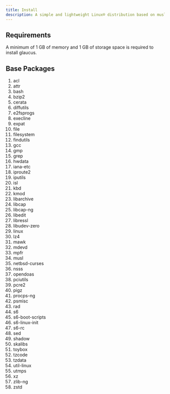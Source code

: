 ```yaml
---
title: Install
description: A simple and lightweight Linux® distribution based on musl libc and toybox
---
```


## Requirements
A minimum of 1 GB of memory and 1 GB of storage space is required to install glaucus.

## Base Packages
1. acl
2. attr
3. bash
4. bzip2
5. cerata
6. diffutils
7. e2fsprogs
8. execline
9. expat
10. file
11. filesystem
12. findutils
13. gcc
14. gmp
15. grep
16. hwdata
17. iana-etc
18. iproute2
19. iputils
20. isl
21. kbd
22. kmod
23. libarchive
24. libcap
25. libcap-ng
26. libedit
27. libressl
28. libudev-zero
29. linux
30. lz4
31. mawk
32. mdevd
33. mpfr
34. musl
35. netbsd-curses
36. nsss
37. opendoas
38. pciutils
39. pcre2
40. pigz
41. procps-ng
42. psmisc
43. rad
44. s6
45. s6-boot-scripts
46. s6-linux-init
47. s6-rc
48. sed
49. shadow
50. skalibs
51. toybox
52. tzcode
53. tzdata
54. util-linux
55. utmps
56. xz
57. zlib-ng
58. zstd
